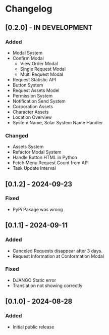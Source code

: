 # Changelog

## [0.2.0] - IN DEVELOPMENT

### Added

- Modal System
- Confirm Modal
  - View Order Modal
  - Single Request Modal
  - Multi Request Modal
- Request Statistic API
- Button System
- Request Assets Model
- Permission System
- Notification Send System
- Corporation Assets
- Character Assets
- Location Overview
- System Name, Solar System Name Handler

### Changed

- Assets System
- Refactor Modal System
- Handle Button HTML in Python
- Fetch Menu Request Count from API
- Task Update Interval

## [0.1.2] - 2024-09-23

### Fixed

- PyPi Pakage was wrong

## [0.1.1] - 2024-09-11

### Added

- Canceled Requests disappear after 3 days.
- Request Information at Conformation Modal

### Fixed

- DJANGO Static error
- Translation not showing correctly

## [0.1.0] - 2024-08-28

### Added

- Initial public release
